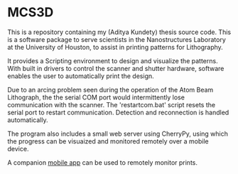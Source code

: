 # MCS3D
This is a repository containing my (Aditya Kundety) thesis source code.
This is a software package to serve scientists in the Nanostructures Laboratory at the University of Houston, to assist in printing patterns for Lithography. 

It provides a Scripting environment to design and visualize the patterns. With built in drivers to control the scanner and shutter hardware, software enables the user to automatically print the design.

Due to an arcing problem seen during the operation of the Atom Beam Lithograph, the the serial COM port would intermittently lose communication with the scanner. The 'restartcom.bat' script resets the serial port to restart communication. Detection and reconnection is handled automatically.

The program also includes a small web server using CherryPy, using which the progress can be visuaized and monitored remotely over a mobile device.

A companion [mobile app](https://github.com/adityakun1992/AtomBeamMonitor) can be used to remotely monitor prints.
